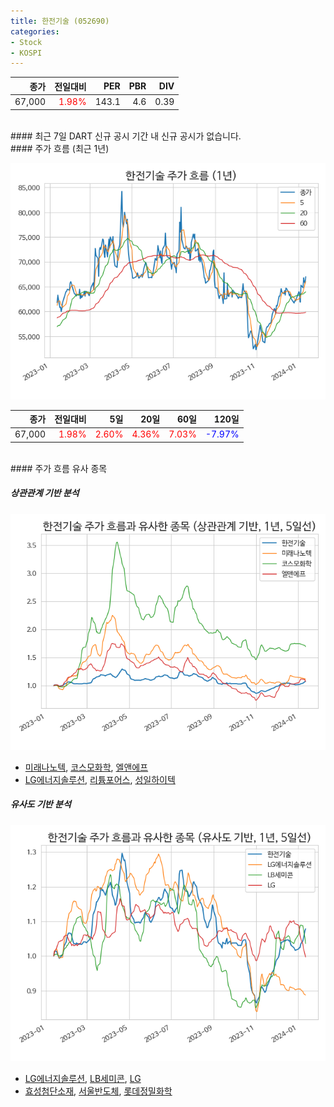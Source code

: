 ```yaml
---
title: 한전기술 (052690)
categories:
- Stock
- KOSPI
---
```


|종가|전일대비|PER|PBR|DIV|
|---:|-------:|--:|--:|--:|
|67,000|<span style="color: red">1.98%</span>|143.1|4.6|0.39|

<!-- more -->

<br>
#### 최근 7일 DART 신규 공시
기간 내 신규 공시가 없습니다.

<br>
#### 주가 흐름 (최근 1년)

![052690](/assets/images/stock/052690.png)

|종가|전일대비|5일|20일|60일|120일|
|---:|-------:|--:|---:|---:|----:|
|67,000|<span style="color: red">1.98%</span>|<span style="color: red">2.60%</span>|<span style="color: red">4.36%</span>|<span style="color: red">7.03%</span>|<span style="color: blue">-7.97%</span>|

<br>
#### 주가 흐름 유사 종목

##### 상관관계 기반 분석

![052690](/assets/images/stock/052690_corr.png)
- [미래나노텍](/095500/), [코스모화학](/005420/), [엘앤에프](/066970/)
- [LG에너지솔루션](/373220/), [리튬포어스](/073570/), [성일하이텍](/365340/)

##### 유사도 기반 분석

![052690](/assets/images/stock/052690_sim.png)
- [LG에너지솔루션](/373220/), [LB세미콘](/061970/), [LG](/003550/)
- [효성첨단소재](/298050/), [서울반도체](/046890/), [롯데정밀화학](/004000/)